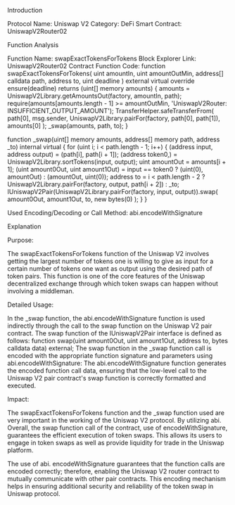 Introduction

Protocol Name: Uniswap V2
Category: DeFi
Smart Contract: UniswapV2Router02

Function Analysis

Function Name: swapExactTokensForTokens
Block Explorer Link: UniswapV2Router02 Contract
Function Code:
function swapExactTokensForTokens(
    uint amountIn,
    uint amountOutMin,
    address[] calldata path,
    address to,
    uint deadline
) external virtual override ensure(deadline) returns (uint[] memory amounts) {
    amounts = UniswapV2Library.getAmountsOut(factory, amountIn, path);
    require(amounts[amounts.length - 1] >= amountOutMin, 'UniswapV2Router: INSUFFICIENT_OUTPUT_AMOUNT');
    TransferHelper.safeTransferFrom(
        path[0], msg.sender, UniswapV2Library.pairFor(factory, path[0], path[1]), amounts[0]
    );
    _swap(amounts, path, to);
}

function _swap(uint[] memory amounts, address[] memory path, address _to) internal virtual {
    for (uint i; i < path.length - 1; i++) {
        (address input, address output) = (path[i], path[i + 1]);
        (address token0,) = UniswapV2Library.sortTokens(input, output);
        uint amountOut = amounts[i + 1];
        (uint amount0Out, uint amount1Out) = input == token0 ? (uint(0), amountOut) : (amountOut, uint(0));
        address to = i < path.length - 2 ? UniswapV2Library.pairFor(factory, output, path[i + 2]) : _to;
        IUniswapV2Pair(UniswapV2Library.pairFor(factory, input, output)).swap(
            amount0Out, amount1Out, to, new bytes(0)
        );
    }
}

Used Encoding/Decoding or Call Method: abi.encodeWithSignature

Explanation

Purpose:

The swapExactTokensForTokens function of the Uniswap V2 involves getting the largest number of tokens one is willing to give as input for a certain number of tokens one want as output using the desired path of token pairs. This function is one of the core features of the Uniswap decentralized exchange through which token swaps can happen without involving a middleman.

Detailed Usage:

In the _swap function, the abi.encodeWithSignature function is used indirectly through the call to the swap function on the Uniswap V2 pair contract. The swap function of the IUniswapV2Pair interface is defined as follows:
function swap(uint amount0Out, uint amount1Out, address to, bytes calldata data) external;
The swap function in the _swap function call is encoded with the appropriate function signature and parameters using abi.encodeWithSignature:
The abi.encodeWithSignature function generates the encoded function call data, ensuring that the low-level call to the Uniswap V2 pair contract's swap function is correctly formatted and executed.

Impact:

The swapExactTokensForTokens function and the _swap function used are very important in the working of the Uniswap V2 protocol. By utilizing abi. Overall, the swap function call of the contract, use of encodeWithSignature, guarantees the efficient execution of token swaps. This allows its users to engage in token swaps as well as provide liquidity for trade in the Uniswap platform.

The use of abi. encodeWithSignature guarantees that the function calls are encoded correctly; therefore, enabling the Uniswap V2 router contract to mutually communicate with other pair contracts. This encoding mechanism helps in ensuring additional security and reliability of the token swap in Uniswap protocol.

